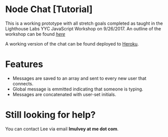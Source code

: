 # Node Chat [Tutorial]

This is a working prototype with all stretch goals completed as taught in the Lighthouse Labs YYC JavaScript Workshop on 9/26/2017. An outline of the workshop can be found *[here](http://lmulvey.gitbooks.io/node-chat-tutorial)*

A working version of the chat can be found deployed to [Heroku](http://node-chat-tutorial.herokuapp.com).

# Features

  - Messages are saved to an array and sent to every new user that connects.
  - Global message is emmitted indicating that someone is typing.
  - Messages are concatenated with user-set initials.
 
# Still looking for help?
You can contact Lee via email **lmulvey at me dot com**.
